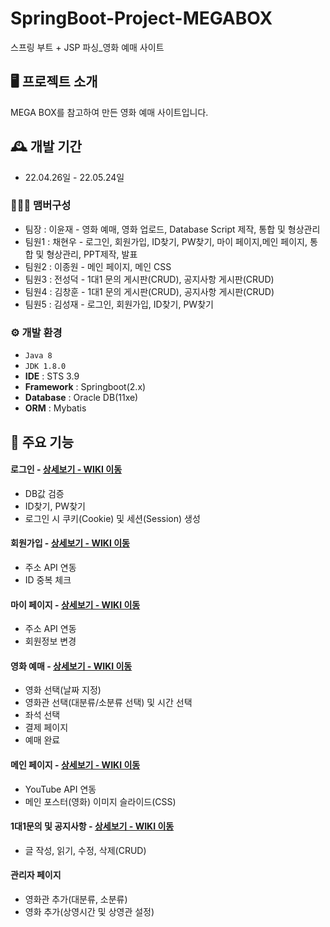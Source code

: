# SpringBoot-Project-MEGABOX
스프링 부트 + JSP 파싱_영화 예매 사이트


## 🖥️ 프로젝트 소개
MEGA BOX를 참고하여 만든 영화 예매 사이트입니다.
<br>

## 🕰️ 개발 기간
* 22.04.26일 - 22.05.24일

### 🧑‍🤝‍🧑 맴버구성
 - 팀장  : 이윤재 - 영화 예매, 영화 업로드, Database Script 제작, 통합 및 형상관리
 - 팀원1 : 채현우 - 로그인, 회원가입, ID찾기, PW찾기, 마이 페이지,메인 페이지, 통합 및 형상관리, PPT제작, 발표
 - 팀원2 : 이종원 - 메인 페이지, 메인 CSS
 - 팀원3 : 전성덕 - 1대1 문의 게시판(CRUD), 공지사항 게시판(CRUD)
 - 팀원4 : 김창훈 - 1대1 문의 게시판(CRUD), 공지사항 게시판(CRUD)
 - 팀원5 : 김성재 - 로그인, 회원가입, ID찾기, PW찾기

### ⚙️ 개발 환경
- `Java 8`
- `JDK 1.8.0`
- **IDE** : STS 3.9
- **Framework** : Springboot(2.x)
- **Database** : Oracle DB(11xe)
- **ORM** : Mybatis

## 📌 주요 기능
#### 로그인 - <a href="https://github.com/chaehyuenwoo/SpringBoot-Project-MEGABOX/wiki/%EC%A3%BC%EC%9A%94-%EA%B8%B0%EB%8A%A5-%EC%86%8C%EA%B0%9C(Login)" >상세보기 - WIKI 이동</a>
- DB값 검증
- ID찾기, PW찾기
- 로그인 시 쿠키(Cookie) 및 세션(Session) 생성
#### 회원가입 - <a href="https://github.com/chaehyuenwoo/SpringBoot-Project-MEGABOX/wiki/%EC%A3%BC%EC%9A%94-%EA%B8%B0%EB%8A%A5-%EC%86%8C%EA%B0%9C(Member)" >상세보기 - WIKI 이동</a>
- 주소 API 연동
- ID 중복 체크
#### 마이 페이지 - <a href="https://github.com/chaehyuenwoo/SpringBoot-Project-MEGABOX/wiki/%EC%A3%BC%EC%9A%94-%EA%B8%B0%EB%8A%A5-%EC%86%8C%EA%B0%9C(Member)" >상세보기 - WIKI 이동</a>
- 주소 API 연동
- 회원정보 변경

#### 영화 예매 - <a href="https://github.com/chaehyuenwoo/SpringBoot-Project-MEGABOX/wiki/%EC%A3%BC%EC%9A%94-%EA%B8%B0%EB%8A%A5-%EC%86%8C%EA%B0%9C(%EC%98%81%ED%99%94-%EC%98%88%EB%A7%A4)" >상세보기 - WIKI 이동</a>
- 영화 선택(날짜 지정)
- 영화관 선택(대분류/소분류 선택) 및 시간 선택
- 좌석 선택
- 결제 페이지
- 예매 완료
#### 메인 페이지 - <a href="https://github.com/chaehyuenwoo/SpringBoot-Project-MEGABOX/wiki/%EC%A3%BC%EC%9A%94-%EA%B8%B0%EB%8A%A5-%EC%86%8C%EA%B0%9C(%EB%A9%94%EC%9D%B8-Page)" >상세보기 - WIKI 이동</a>
- YouTube API 연동
- 메인 포스터(영화) 이미지 슬라이드(CSS)
#### 1대1문의 및 공지사항 - <a href="" >상세보기 - WIKI 이동</a> 
- 글 작성, 읽기, 수정, 삭제(CRUD)

#### 관리자 페이지 
- 영화관 추가(대분류, 소분류)
- 영화 추가(상영시간 및 상영관 설정)